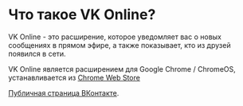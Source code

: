 # Что такое VK Online?

VK Online - это расширение, которое уведомляет вас о новых сообщениях в прямом эфире, а также показывает, кто из друзей появился в сети.

VK Online является расширением для Google Chrome / ChromeOS, устанавливается из [Chrome Web Store](https://chrome.google.com/webstore/detail/lndpcfpegdlidkmpkdmcnminpcddkhhe)

[Публичная страница ВКонтакте](http://vkontakte.ru/chromevk).
